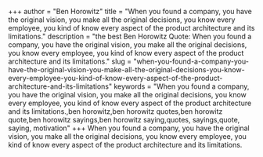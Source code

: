 +++
author = "Ben Horowitz"
title = "When you found a company, you have the original vision, you make all the original decisions, you know every employee, you kind of know every aspect of the product architecture and its limitations."
description = "the best Ben Horowitz Quote: When you found a company, you have the original vision, you make all the original decisions, you know every employee, you kind of know every aspect of the product architecture and its limitations."
slug = "when-you-found-a-company-you-have-the-original-vision-you-make-all-the-original-decisions-you-know-every-employee-you-kind-of-know-every-aspect-of-the-product-architecture-and-its-limitations"
keywords = "When you found a company, you have the original vision, you make all the original decisions, you know every employee, you kind of know every aspect of the product architecture and its limitations.,ben horowitz,ben horowitz quotes,ben horowitz quote,ben horowitz sayings,ben horowitz saying,quotes, sayings,quote, saying, motivation"
+++
When you found a company, you have the original vision, you make all the original decisions, you know every employee, you kind of know every aspect of the product architecture and its limitations.
